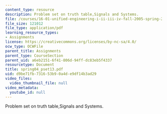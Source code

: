 ```yaml
---
content_type: resource
description: Problem set on truth table,Signals and Systems.
file: /courses/16-01-unified-engineering-i-ii-iii-iv-fall-2005-spring-2006/d9be71fb731653b90a4de9df14b3ad29_spring04_pset13.pdf
file_size: 121012
file_type: application/pdf
learning_resource_types:
- Assignments
license: https://creativecommons.org/licenses/by-nc-sa/4.0/
ocw_type: OCWFile
parent_title: Assignments
parent_type: CourseSection
parent_uid: a6eb2151-6f41-806d-94ff-dc83eb5f4337
resourcetype: Document
title: spring04_pset13.pdf
uid: d9be71fb-7316-53b9-0a4d-e9df14b3ad29
video_files:
  video_thumbnail_file: null
video_metadata:
  youtube_id: null
---
```

Problem set on truth table,Signals and Systems.